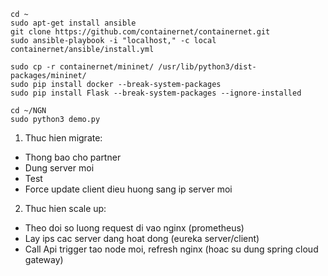```shell
cd ~
sudo apt-get install ansible
git clone https://github.com/containernet/containernet.git
sudo ansible-playbook -i "localhost," -c local containernet/ansible/install.yml

sudo cp -r containernet/mininet/ /usr/lib/python3/dist-packages/mininet/
sudo pip install docker --break-system-packages
sudo pip install Flask --break-system-packages --ignore-installed

cd ~/NGN
sudo python3 demo.py
```

1. Thuc hien migrate:
- Thong bao cho partner
- Dung server moi
- Test
- Force update client dieu huong sang ip server moi
2. Thuc hien scale up:
- Theo doi so luong request di vao nginx (prometheus)
- Lay ips cac server dang hoat dong (eureka server/client)
- Call Api trigger tao node moi, refresh nginx (hoac su dung spring cloud gateway)